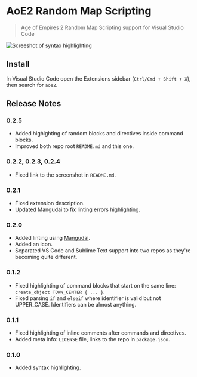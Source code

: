 # AoE2 Random Map Scripting

> Age of Empires 2 Random Map Scripting support for Visual Studio Code

![Screeshot of syntax highlighting](https://github.com/mangudai/vscode/blob/master/client/screenshot.png?raw=true)

## Install

In Visual Studio Code open the Extensions sidebar (`Ctrl/Cmd + Shift + X`), then search for `aoe2`.

## Release Notes

### 0.2.5

- Added highighting of random blocks and directives inside command blocks.
- Improved both repo root `README.md` and this one.

### 0.2.2, 0.2.3, 0.2.4

- Fixed link to the screenshot in `README.md`.

### 0.2.1

- Fixed extension description.
- Updated Mangudai to fix linting errors highlighting.

### 0.2.0

- Added linting using [Mangudai](https://github.com/mangudai/mangudai).
- Added an icon.
- Separated VS Code and Sublime Text support into two repos as they're becoming quite different.

### 0.1.2

- Fixed highlighting of command blocks that start on the same line: `create_object TOWN_CENTER { ... }`.
- Fixed parsing `if` and `elseif` where identifier is valid but not UPPER_CASE. Identifiers can be almost anything.

### 0.1.1

- Fixed highlighting of inline comments after commands and directives.
- Added meta info: `LICENSE` file, links to the repo in `package.json`.

### 0.1.0

- Added syntax highlighting.
